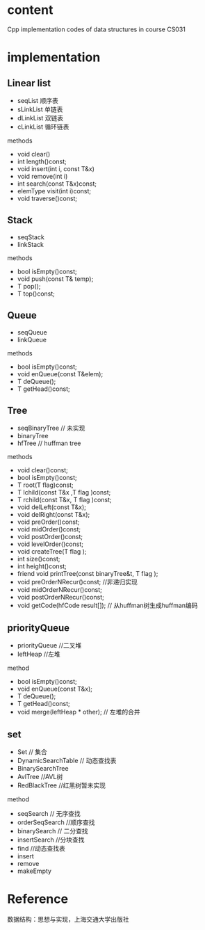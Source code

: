 # content

Cpp implementation codes of data structures in course CS031

# implementation

## Linear list
- seqList 顺序表
- sLinkList 单链表
- dLinkList 双链表
- cLinkList 循环链表

methods
- void clear()
- int length()const;
- void insert(int i, const T&x)
- void remove(int i)
- int search(const T&x)const;
- elemType visit(int i)const;
- void traverse()const;

## Stack
- seqStack
- linkStack

methods
- bool isEmpty()const;
- void push(const T& temp);
- T pop();
- T top()const;

## Queue
- seqQueue
- linkQueue

methods
- bool isEmpty()const;
- void enQueue(const T&elem);
- T deQueue();
- T getHead()const;

## Tree
- seqBinaryTree // 未实现
- binaryTree
- hfTree // huffman tree

methods
- void clear()const;
- bool isEmpty()const;
- T root(T flag)const;
- T lchild(const T&x ,T flag )const;
- T rchild(const T&x, T flag )const;
- void delLeft(const T&x);
- void delRight(const T&x);
- void preOrder()const;
- void midOrder()const;
- void postOrder()const;
- void levelOrder()const;
- void createTree(T flag );
- int size()const;
- int height()const;
- friend void printTree(const binaryTree<T>&t, T flag );
- void preOrderNRecur()const; //非递归实现
- void midOrderNRecur()const;
- void postOrderNRecur()const;
- void getCode(hfCode result[]); // 从huffman树生成huffman编码

## priorityQueue
- priorityQueue //二叉堆
- leftHeap //左堆

method
- bool isEmpty()const;
- void enQueue(const T&x);
- T deQueue();
- T getHead()const;
- void merge(leftHeap<T> * other); // 左堆的合并

## set
- Set // 集合
- DynamicSearchTable // 动态查找表
- BinarySearchTree
- AvlTree //AVL树
- RedBlackTree //红黑树暂未实现

method
- seqSearch // 无序查找
- orderSeqSearch //顺序查找
- binarySearch // 二分查找
- insertSearch //分块查找
- find //动态查找表
- insert
- remove 
- makeEmpty



# Reference
数据结构：思想与实现，上海交通大学出版社
